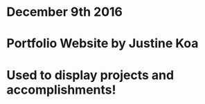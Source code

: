 # December 9th 2016
# Portfolio Website by Justine Koa
# Used to display projects and accomplishments!
